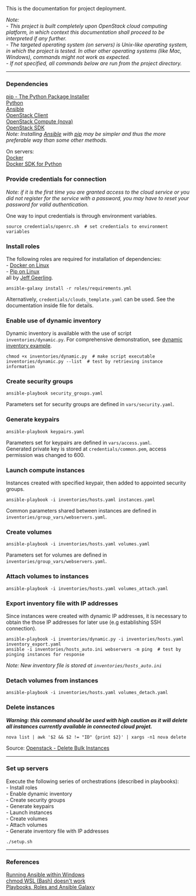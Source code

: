 This is the documentation for project deployment.

*Note:*  
\- *This project is built completely upon OpenStack cloud computing platform, in which context this documentation
shall proceed to be interpreted if any further.*  
\- *The targeted operating system (on servers) is Unix-like operating system, in which the project is tested. In other
other operating systems (like Mac, Windows), commands might not work as expected.*  
\- *If not specified, all commands below are run from the project directory.*  

---

### Dependencies ###
[pip - The Python Package Installer](https://pip.pypa.io/en/stable/)  
[Python](https://www.python.org/)  
[Ansible](https://docs.ansible.com/ansible/latest/installation_guide/intro_installation.html)  
[OpenStack Client](https://docs.openstack.org/newton/user-guide/common/cli-install-openstack-command-line-clients.html)  
[OpenStack Compute (nova)](https://docs.openstack.org/nova/latest/#installation)  
[OpenStack SDK](https://docs.openstack.org/openstacksdk/latest/user/)  
*Note: Installing [Ansible](https://docs.ansible.com/ansible/latest/installation_guide/intro_installation.html) with*
*[pip](https://pip.pypa.io/en/stable/) may be simpler and thus the more preferable way than*
 *some other methods.*  

On servers:  
[Docker](https://docs.docker.com/get-docker/)  
[Docker SDK for Python](https://docker-py.readthedocs.io/en/stable/)  

### Provide credentials for connection ###
*Note: if it is the first time you are granted access to the cloud service or you did not register for the service with
a password, you may have to reset your password for valid authentication.*  

One way to input credentials is through environment variables.  
```shell script
source credentials/openrc.sh  # set credentials to environment variables
```

### Install roles ###
The following roles are required for installation of dependencies:  
\- [Docker on Linux](https://galaxy.ansible.com/geerlingguy/docker)  
\- [Pip on Linux](https://galaxy.ansible.com/geerlingguy/pip)  
all by [Jeff Geerling](https://github.com/geerlingguy).  
```shell script
ansible-galaxy install -r roles/requirements.yml
```

Alternatively, `credentials/clouds_template.yaml` can be used. See the documentation inside file for details.  

### Enable use of dynamic inventory ###
Dynamic inventory is available with the use of script `inventories/dynamic.py`. For comprehensive demonstration,
see [dynamic inventory example](https://docs.ansible.com/ansible/latest/user_guide/intro_dynamic_inventory.html#inventory-script-example-openstack).  
```shell script
chmod +x inventories/dynamic.py  # make script executable
inventories/dynamic.py --list  # test by retrieving instance information
```

### Create security groups ###
```shell script
ansible-playbook security_groups.yaml
```
Parameters set for security groups are defined in `vars/security.yaml`.  

### Generate keypairs ###
```shell script
ansible-playbook keypairs.yaml
```
Parameters set for keypairs are defined in `vars/access.yaml`.  
Generated private key is stored at `credentials/common.pem`, access permission was changed to 600.  

### Launch compute instances ###
Instances created with specified keypair, then added to appointed security groups.  
```shell script
ansible-playbook -i inventories/hosts.yaml instances.yaml
```
Common parameters shared between instances are defined in `inventories/group_vars/webservers.yaml`.  

### Create volumes ###
```shell script
ansible-playbook -i inventories/hosts.yaml volumes.yaml
```
Parameters set for volumes are defined in `inventories/group_vars/webservers.yaml`.  

### Attach volumes to instances ###
```shell script
ansible-playbook -i inventories/hosts.yaml volumes_attach.yaml
```

### Export inventory file with IP addresses ###
Since instances were created with dynamic IP addresses, it is necessary to obtain the those IP addresses for later use
(e.g establishing SSH connection).  
```shell script
ansible-playbook -i inventories/dynamic.py -i inventories/hosts.yaml inventory_export.yaml
ansible -i inventories/hosts_auto.ini webservers -m ping  # test by pinging instances for response
```
*Note: New inventory file is stored at `inventories/hosts_auto.ini`*  

### Detach volumes from instances ###
```shell script
ansible-playbook -i inventories/hosts.yaml volumes_detach.yaml
```

### Delete instances ###
___Warning: this command should be used with high caution as it will delete all instances currently available in connected
cloud projet.___
```shell script
nova list | awk '$2 && $2 != "ID" {print $2}' | xargs -n1 nova delete
```
Source: [Openstack - Delete Bulk Instances](https://maestropandy.wordpress.com/2016/08/24/openstack-delete-bulk-instances/)  

---

### Set up servers ###
Execute the following series of orchestrations (described in playbooks):  
\- Install roles  
\- Enable dynamic inventory  
\- Create security groups  
\- Generate keypairs  
\- Launch instances  
\- Create volumes  
\- Attach volumes  
\- Generate inventory file with IP addresses  
```shell script
./setup.sh
```

---

### References ###
[Running Ansible within Windows](https://www.jeffgeerling.com/blog/running-ansible-within-windows)  
[chmod WSL (Bash) doesn't work](https://stackoverflow.com/questions/46610256/chmod-wsl-bash-doesnt-work)  
[Playbooks, Roles and Ansible Galaxy](https://azurecitadel.com/automation/packeransible/lab4/)  
